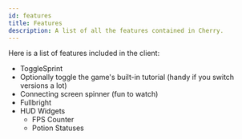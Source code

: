 ```yaml
---
id: features
title: Features
description: A list of all the features contained in Cherry.
---
```


Here is a list of features included in the client:

- ToggleSprint
- Optionally toggle the game's built-in tutorial (handy if you switch versions a lot)
- Connecting screen spinner (fun to watch)
- Fullbright
- HUD Widgets
  - FPS Counter
  - Potion Statuses
